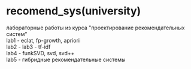 # recomend_sys(university)
лабораторные работы из курса "проектирование рекомендательных систем"  
lab1 - eclat, fp-growth, apriori  
lab2 - 
lab3 - tf-idf  
lab4 - funkSVD, svd, svd++  
lab5 - гибридные рекомендательные системы
